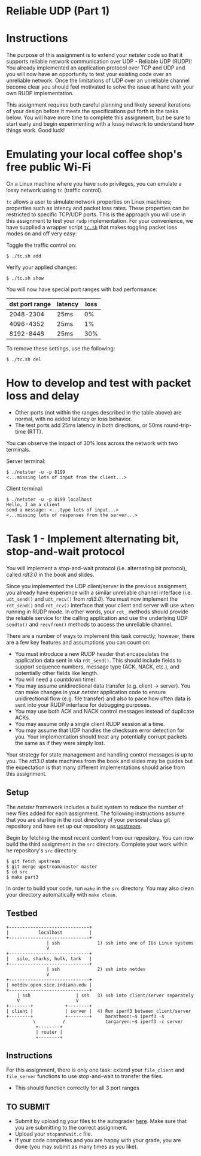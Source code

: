 # Reliable UDP (Part 1)

# Instructions
The purpose of this assignment is to extend your *netster* code so that it supports reliable network communication over UDP - Reliable UDP (RUDP)! You already implemented an application protocol over TCP and UDP and you will now have an opportunity to test your existing code over an unreliable network. Once the limitations of UDP over an unreliable channel become clear you should feel motivated to solve the issue at hand with your own RUDP implementation.

This assignment requires both careful planning and likely several iterations of your design before it meets the specifications put forth in the tasks below. You will have more time to complete this assignment, but be sure to start early and begin experimenting with a lossy network to understand how things work. Good luck!

# Emulating your local coffee shop's free public Wi-Fi

On a Linux machine where you have `sudo` privileges, you can emulate a lossy network using `tc` (traffic control).

`tc` allows a user to simulate network properties on Linux machines; properties such as latency and packet loss rates. These properties can be restricted to specific TCP/UDP ports. This is the approach you will use in this assignment to test your `rudp` implementation. For your convenience, we have supplied a wrapper script [`tc.sh`](tc.sh) that makes toggling packet loss modes on and off very easy:

Toggle the traffic control on:

```
$ ./tc.sh add
```

Verify your applied changes:

```
$ ./tc.sh show
```


You will now have special port ranges with bad performance:

| dst port range | latency | loss |
| -------------- | ------- | ---- |
|      2048-2304 | 25ms    |   0% |
|      4096-4352 | 25ms    |   1% |
|      8192-8448 | 25ms    |  30% |

To remove these settings, use the following:

```
$ ./tc.sh del
```

# How to develop and test with packet loss and delay

* Other ports (not within the ranges described in the table above) are normal, with no added latency or loss behavior.
* The test ports add 25ms latency in both directions, or 50ms round-trip-time (RTT).

You can observe the impact of 30% loss across the network with two terminals.

Server terminal:

```
$ ./netster -u -p 8199
<...missing lots of input from the client...>
```

Client terminal:

```
$ ./netster -u -p 8199 localhost
Hello, I am a client
send a message: <...type lots of input...>
<...missing lots of responses from the server...>
```

# Task 1 - Implement alternating bit, stop-and-wait protocol
You will implement a stop-and-wait protocol (i.e. alternating bit protocol), called *rdt3.0* in the book and slides.

Since you implemented the UDP client/server in the previous assignment, you already have experience with a similar unreliable channel interface (i.e. `udt_send()` and `udt_recv()` from *rdt3.0*). You must now implement the `rdt_send()` and `rdt_rcv()` interface that your client and server will use when running in RUDP mode.  In other words, your `rdt_` methods should provide the reliable service for the calling application and use the underlying UDP `sendto()` and `recvfrom()` methods to access the unreliable channel.

There are a number of ways to implement this task correctly; however, there are a few key features and assumptions you can count on:

- You must introduce a new RUDP header that encapsulates the application data sent in via `rdt_send()`.  This should include fields to support sequence numbers, message type (ACK, NACK, etc.), and potentially other fields like length.
- You will need a countdown timer.
- You may assume unidirectional data transfer (e.g. client -> server).  You can make changes in your *netster* application code to ensure unidirectional flow (e.g. file transfer) and also to pace how often data is sent into your RUDP interface for debugging purposes.
- You may use both ACK and NACK control messages instead of duplicate ACKs.
- You may assume only a single client RUDP session at a time.
- You may assume that UDP handles the checksum error detection for you.  Your implementation should treat any potentially corrupt packets the same as if they were simply lost.

Your strategy for state management and handling control messages is up to you.  The *rdt3.0* state machines from the book and slides may be guides but the expectation is that many different implementations should arise from this assignment.

## Setup

The *netster* framework includes a build system to reduce the number
of new files added for each assignment. The following instructions
assume that you are starting in the root directory of your personal
class git repository and have set up our repository as [upstream](https://github.iu.edu/SICE-Networks/Net-Fall21/wiki/Submission#remote-setup).

Begin by fetching the most recent content from our repository. You can
now build the third assignment in the `src` directory. Complete your work
within he repository's `src` directory.

```
$ git fetch upstream
$ git merge upstream/master master
$ cd src
$ make part3
```

In order to build your code, run `make` in the `src` directory. You may
also clean your directory automatically with `make clean`.

## Testbed

```
+------------------------------+
|           localhost          |
+------------------------------+
               | ssh              1) ssh into one of IUs Linux systems
               V
+------------------------------+
|   silo, sharks, hulk, tank   |
+------------------------------+
               | ssh              2) ssh into netdev
               V
+------------------------------+
| netdev.open.sice.indiana.edu |
+------------------------------+
    | ssh                 | ssh   3) ssh into client/server separately
    V                     V
+--------+            +--------+
| client |            | server |  4) Run iperf3 between client/server
+--------+            +--------+     baratheon:~$ iperf3 -s
          \          /               targaryen:~$ iperf3 -c server
           +--------+
           | router |
           +--------+
```


## Instructions

For this assignment, there is only one task: extend your `file_client` and `file_server` functions to use stop-and-wait to transfer the files.

  * This should function correctly for all 3 port ranges

## TO SUBMIT

- Submit by uploading your files to the autograder [here](https://autograder.sice.indiana.edu/web/project/340). Make sure
  that you are submitting to the correct assignment.
- Upload your `stopandwait.c` file.
- If your code completes and you are happy with your grade, you are
  done (you may submit as many times as you like).
